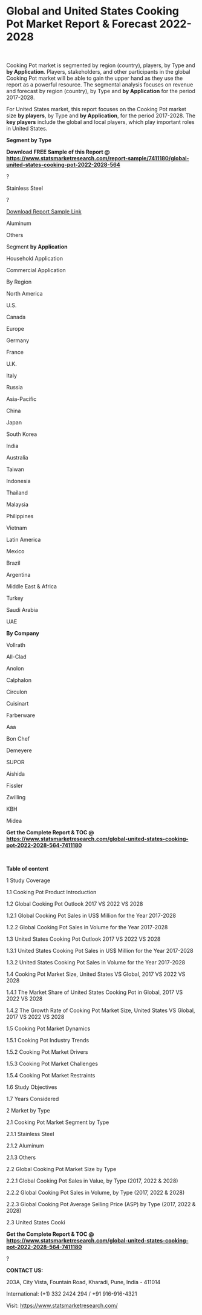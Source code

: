 <h1>Global and United States Cooking Pot Market Report & Forecast 2022-2028</h1><br/><p>Cooking Pot market is segmented by region (country), players, by Type and <strong>by Application</strong>. Players, stakeholders, and other participants in the global Cooking Pot market will be able to gain the upper hand as they use the report as a powerful resource. The segmental analysis focuses on revenue and forecast by region (country), by Type and <strong>by Application</strong> for the period 2017-2028.</p>
 
 
 
 <p>For United States market, this report focuses on the Cooking Pot market size <strong>by players</strong>, by Type and <strong>by Application</strong>, for the period 2017-2028. The <strong>key players</strong> include the global and local players, which play important roles in United States.</p>
 
 
 
 <p><strong>Segment by Type</strong></p>
 
 
 
 <div><b>Download FREE Sample of this Report @ <a href="https://www.statsmarketresearch.com/download-free-sample/7411180/global-united-states-cooking-pot-2022-2028-564">https://www.statsmarketresearch.com/report-sample/7411180/global-united-states-cooking-pot-2022-2028-564</a></b></div>
 
 
 
 <p>? </p>
 
 
 
 <p>Stainless Steel</p>
 
 
 
 <p>? </p>
 
 
 
 <p><a href="https://www.statsmarketresearch.com/download-free-sample/7411180/global-united-states-cooking-pot-2022-2028-564">Download Report Sample Link</a></p>
 
 
 
 <p>Aluminum</p>
 
 
 
 <p>Others</p>
 
 
 
 <p>Segment <strong>by Application</strong></p>
 
 
 
 <p>Household Application</p>
 
 
 
 <p>Commercial Application</p>
 
 
 
 <p>By Region</p>
 
 
 
 <p>North America</p>
 
 
 
 <p>U.S.</p>
 
 
 
 <p>Canada</p>
 
 
 
 <p>Europe</p>
 
 
 
 <p>Germany</p>
 
 
 
 <p>France</p>
 
 
 
 <p>U.K.</p>
 
 
 
 <p>Italy</p>
 
 
 
 <p>Russia</p>
 
 
 
 <p>Asia-Pacific</p>
 
 
 
 <p>China</p>
 
 
 
 <p>Japan</p>
 
 
 
 <p>South Korea</p>
 
 
 
 <p>India</p>
 
 
 
 <p>Australia</p>
 
 
 
 <p>Taiwan</p>
 
 
 
 <p>Indonesia</p>
 
 
 
 <p>Thailand</p>
 
 
 
 <p>Malaysia</p>
 
 
 
 <p>Philippines</p>
 
 
 
 <p>Vietnam</p>
 
 
 
 <p>Latin America</p>
 
 
 
 <p>Mexico</p>
 
 
 
 <p>Brazil</p>
 
 
 
 <p>Argentina</p>
 
 
 
 <p>Middle East & Africa</p>
 
 
 
 <p>Turkey</p>
 
 
 
 <p>Saudi Arabia</p>
 
 
 
 <p>UAE</p>
 
 
 
 <p><strong>By Company</strong></p>
 
 
 
 <p>Vollrath</p>
 
 
 
 <p>All-Clad</p>
 
 
 
 <p>Anolon</p>
 
 
 
 <p>Calphalon</p>
 
 
 
 <p>Circulon</p>
 
 
 
 <p>Cuisinart</p>
 
 
 
 <p>Farberware</p>
 
 
 
 <p>Aaa</p>
 
 
 
 <p>Bon Chef</p>
 
 
 
 <p>Demeyere</p>
 
 
 
 <p>SUPOR</p>
 
 
 
 <p>Aishida</p>
 
 
 
 <p>Fissler</p>
 
 
 
 <p>Zwilling</p>
 
 
 
 <p>KBH</p>
 
 
 
 <p>Midea</p>
 
 
 
 <div><b>Get the Complete Report & TOC @ <a href="https://www.statsmarketresearch.com/global-united-states-cooking-pot-2022-2028-564-7411180">https://www.statsmarketresearch.com/global-united-states-cooking-pot-2022-2028-564-7411180</a></b></div>
 
 
 
 <p><br />
 
 <b>Table of content</b></p>
 
 
 
 <p>1 Study Coverage<br />
 
 1.1 Cooking Pot Product Introduction<br />
 
 1.2 Global Cooking Pot Outlook 2017 VS 2022 VS 2028<br />
 
 1.2.1 Global Cooking Pot Sales in US$ Million for the Year 2017-2028<br />
 
 1.2.2 Global Cooking Pot Sales in Volume for the Year 2017-2028<br />
 
 1.3 United States Cooking Pot Outlook 2017 VS 2022 VS 2028<br />
 
 1.3.1 United States Cooking Pot Sales in US$ Million for the Year 2017-2028<br />
 
 1.3.2 United States Cooking Pot Sales in Volume for the Year 2017-2028<br />
 
 1.4 Cooking Pot Market Size, United States VS Global, 2017 VS 2022 VS 2028<br />
 
 1.4.1 The Market Share of United States Cooking Pot in Global, 2017 VS 2022 VS 2028<br />
 
 1.4.2 The Growth Rate of Cooking Pot Market Size, United States VS Global, 2017 VS 2022 VS 2028<br />
 
 1.5 Cooking Pot Market Dynamics<br />
 
 1.5.1 Cooking Pot Industry Trends<br />
 
 1.5.2 Cooking Pot Market Drivers<br />
 
 1.5.3 Cooking Pot Market Challenges<br />
 
 1.5.4 Cooking Pot Market Restraints<br />
 
 1.6 Study Objectives<br />
 
 1.7 Years Considered<br />
 
 2 Market by Type<br />
 
 2.1 Cooking Pot Market Segment by Type<br />
 
 2.1.1 Stainless Steel<br />
 
 2.1.2 Aluminum<br />
 
 2.1.3 Others<br />
 
 2.2 Global Cooking Pot Market Size by Type<br />
 
 2.2.1 Global Cooking Pot Sales in Value, by Type (2017, 2022 & 2028)<br />
 
 2.2.2 Global Cooking Pot Sales in Volume, by Type (2017, 2022 & 2028)<br />
 
 2.2.3 Global Cooking Pot Average Selling Price (ASP) by Type (2017, 2022 & 2028)<br />
 
 2.3 United States Cooki</p>
 
 
 
 <div><b>Get the Complete Report & TOC @ <a href="https://www.statsmarketresearch.com/global-united-states-cooking-pot-2022-2028-564-7411180">https://www.statsmarketresearch.com/global-united-states-cooking-pot-2022-2028-564-7411180</a></b></div>
 
 
 
 <p>? </p>
 
 
 
 <p><b>CONTACT US:</b><br />
 
 203A, City Vista, Fountain Road, Kharadi, Pune, India - 411014<br />
 
 International: (+1) 332 2424 294 / +91 916-916-4321<br />
 
 Visit: <a href="https://www.statsmarketresearch.com/">https://www.statsmarketresearch.com/</a></p>
